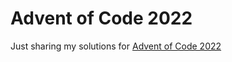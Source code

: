 # Advent of Code 2022
Just sharing my solutions for [Advent of Code 2022](https://adventofcode.com/2022)